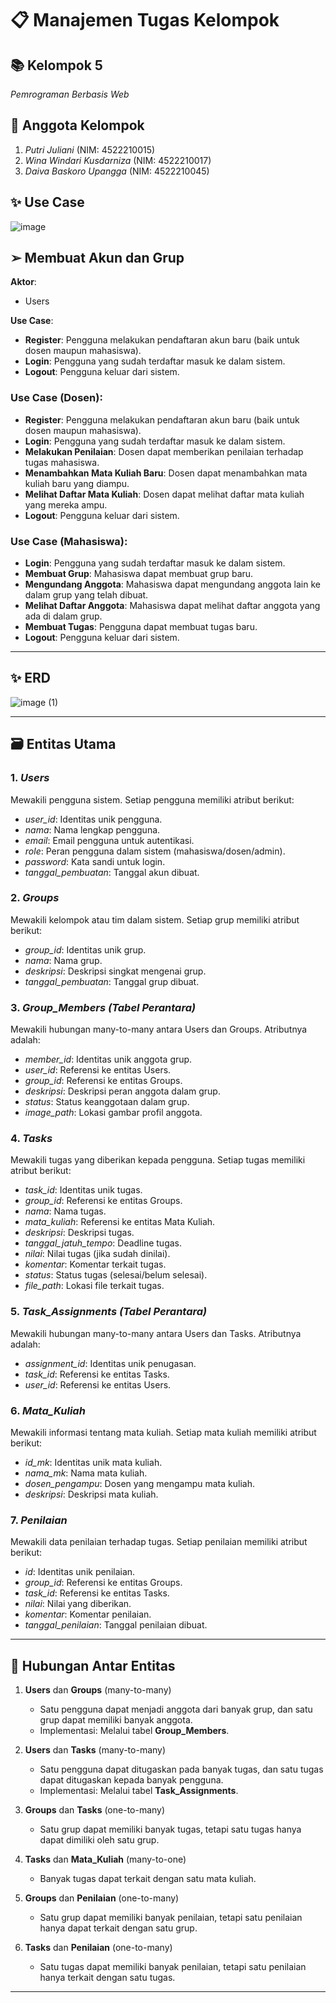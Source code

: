 # 📋 Manajemen Tugas Kelompok

## 📚 Kelompok 5
*Pemrograman Berbasis Web*

## 👥 Anggota Kelompok
1. *Putri Juliani* (NIM: 4522210015)
2. *Wina Windari Kusdarniza* (NIM: 4522210017)
3. *Daiva Baskoro Upangga* (NIM: 4522210045)

## ✨ Use Case
![image](https://github.com/user-attachments/assets/926abca0-72e5-44c7-9a31-ea81de7b88c2)

## ➢ Membuat Akun dan Grup
**Aktor**: 
- Users

**Use Case**:
- **Register**: Pengguna melakukan pendaftaran akun baru (baik untuk dosen maupun mahasiswa).
- **Login**: Pengguna yang sudah terdaftar masuk ke dalam sistem.
- **Logout**: Pengguna keluar dari sistem.

### **Use Case (Dosen)**:
- **Register**: Pengguna melakukan pendaftaran akun baru (baik untuk dosen maupun mahasiswa).
- **Login**: Pengguna yang sudah terdaftar masuk ke dalam sistem.
- **Melakukan Penilaian**: Dosen dapat memberikan penilaian terhadap tugas mahasiswa.
- **Menambahkan Mata Kuliah Baru**: Dosen dapat menambahkan mata kuliah baru yang diampu.
- **Melihat Daftar Mata Kuliah**: Dosen dapat melihat daftar mata kuliah yang mereka ampu.
- **Logout**: Pengguna keluar dari sistem.

### **Use Case (Mahasiswa)**:
- **Login**: Pengguna yang sudah terdaftar masuk ke dalam sistem.
- **Membuat Grup**: Mahasiswa dapat membuat grup baru.
- **Mengundang Anggota**: Mahasiswa dapat mengundang anggota lain ke dalam grup yang telah dibuat.
- **Melihat Daftar Anggota**: Mahasiswa dapat melihat daftar anggota yang ada di dalam grup.
- **Membuat Tugas**: Pengguna dapat membuat tugas baru.
- **Logout**: Pengguna keluar dari sistem.

---

## ✨ ERD
![image (1)](https://github.com/user-attachments/assets/2a73ef91-1f60-4f6e-90d6-fbf51981be8d)

---

## 🗃 Entitas Utama
### 1. *Users*
Mewakili pengguna sistem. Setiap pengguna memiliki atribut berikut:
- *user_id*: Identitas unik pengguna.
- *nama*: Nama lengkap pengguna.
- *email*: Email pengguna untuk autentikasi.
- *role*: Peran pengguna dalam sistem (mahasiswa/dosen/admin).
- *password*: Kata sandi untuk login.
- *tanggal_pembuatan*: Tanggal akun dibuat.

### 2. *Groups*
Mewakili kelompok atau tim dalam sistem. Setiap grup memiliki atribut berikut:
- *group_id*: Identitas unik grup.
- *nama*: Nama grup.
- *deskripsi*: Deskripsi singkat mengenai grup.
- *tanggal_pembuatan*: Tanggal grup dibuat.

### 3. *Group_Members (Tabel Perantara)*
Mewakili hubungan many-to-many antara Users dan Groups. Atributnya adalah:
- *member_id*: Identitas unik anggota grup.
- *user_id*: Referensi ke entitas Users.
- *group_id*: Referensi ke entitas Groups.
- *deskripsi*: Deskripsi peran anggota dalam grup.
- *status*: Status keanggotaan dalam grup.
- *image_path*: Lokasi gambar profil anggota.

### 4. *Tasks*
Mewakili tugas yang diberikan kepada pengguna. Setiap tugas memiliki atribut berikut:
- *task_id*: Identitas unik tugas.
- *group_id*: Referensi ke entitas Groups.
- *nama*: Nama tugas.
- *mata_kuliah*: Referensi ke entitas Mata Kuliah.
- *deskripsi*: Deskripsi tugas.
- *tanggal_jatuh_tempo*: Deadline tugas.
- *nilai*: Nilai tugas (jika sudah dinilai).
- *komentar*: Komentar terkait tugas.
- *status*: Status tugas (selesai/belum selesai).
- *file_path*: Lokasi file terkait tugas.

### 5. *Task_Assignments (Tabel Perantara)*
Mewakili hubungan many-to-many antara Users dan Tasks. Atributnya adalah:
- *assignment_id*: Identitas unik penugasan.
- *task_id*: Referensi ke entitas Tasks.
- *user_id*: Referensi ke entitas Users.

### 6. *Mata_Kuliah*
Mewakili informasi tentang mata kuliah. Setiap mata kuliah memiliki atribut berikut:
- *id_mk*: Identitas unik mata kuliah.
- *nama_mk*: Nama mata kuliah.
- *dosen_pengampu*: Dosen yang mengampu mata kuliah.
- *deskripsi*: Deskripsi mata kuliah.

### 7. *Penilaian*
Mewakili data penilaian terhadap tugas. Setiap penilaian memiliki atribut berikut:
- *id*: Identitas unik penilaian.
- *group_id*: Referensi ke entitas Groups.
- *task_id*: Referensi ke entitas Tasks.
- *nilai*: Nilai yang diberikan.
- *komentar*: Komentar penilaian.
- *tanggal_penilaian*: Tanggal penilaian dibuat.

---

## 🔗 Hubungan Antar Entitas

1. **Users** dan **Groups** (many-to-many)
   - Satu pengguna dapat menjadi anggota dari banyak grup, dan satu grup dapat memiliki banyak anggota.
   - Implementasi: Melalui tabel **Group_Members**.

2. **Users** dan **Tasks** (many-to-many)
   - Satu pengguna dapat ditugaskan pada banyak tugas, dan satu tugas dapat ditugaskan kepada banyak pengguna.
   - Implementasi: Melalui tabel **Task_Assignments**.

3. **Groups** dan **Tasks** (one-to-many)
   - Satu grup dapat memiliki banyak tugas, tetapi satu tugas hanya dapat dimiliki oleh satu grup.

4. **Tasks** dan **Mata_Kuliah** (many-to-one)
   - Banyak tugas dapat terkait dengan satu mata kuliah.

5. **Groups** dan **Penilaian** (one-to-many)
   - Satu grup dapat memiliki banyak penilaian, tetapi satu penilaian hanya dapat terkait dengan satu grup.

6. **Tasks** dan **Penilaian** (one-to-many)
   - Satu tugas dapat memiliki banyak penilaian, tetapi satu penilaian hanya terkait dengan satu tugas.

---

